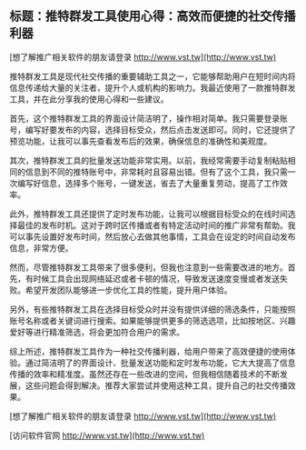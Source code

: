 ## **标题：推特群发工具使用心得：高效而便捷的社交传播利器**

[想了解推广相关软件的朋友请登录 http://www.vst.tw](http://www.vst.tw)

推特群发工具是现代社交传播的重要辅助工具之一，它能够帮助用户在短时间内将信息传递给大量的关注者，提升个人或机构的影响力。我最近使用了一款推特群发工具，并在此分享我的使用心得和一些建议。

首先，这个推特群发工具的界面设计简洁明了，操作相对简单。我只需要登录账号，编写好要发布的内容，选择目标受众，然后点击发送即可。同时，它还提供了预览功能，让我可以事先查看发布后的效果，确保信息的准确性和美观度。

其次，推特群发工具的批量发送功能非常实用。以前，我经常需要手动复制粘贴相同的信息到不同的推特账号中，非常耗时且容易出错。但有了这个工具，我只需一次编写好信息，选择多个账号，一键发送，省去了大量重复劳动，提高了工作效率。

此外，推特群发工具还提供了定时发布功能，让我可以根据目标受众的在线时间选择最佳的发布时机。这对于跨时区传播或者有特定活动时间的推广非常有帮助。我可以事先设置好发布时间，然后放心去做其他事情，工具会在设定的时间自动发布信息，非常方便。

然而，尽管推特群发工具带来了很多便利，但我也注意到一些需要改进的地方。首先，有时候工具会出现网络延迟或者卡顿的情况，导致发送速度变慢或者发送失败。希望开发团队能够进一步优化工具的性能，提升用户体验。

另外，有些推特群发工具在选择目标受众时并没有提供详细的筛选条件，只能按照账号名称或者关键词进行搜索。如果能够提供更多的筛选选项，比如按地区、兴趣爱好等进行精准筛选，将会更加符合用户的需求。

综上所述，推特群发工具作为一种社交传播利器，给用户带来了高效便捷的使用体验。通过简洁明了的界面设计、批量发送功能和定时发布功能，它大大提高了信息传播的效率和精准度。虽然还存在一些改进的空间，但我相信随着技术的不断发展，这些问题会得到解决。推荐大家尝试并使用这种工具，提升自己的社交传播效果。

[想了解推广相关软件的朋友请登录 http://www.vst.tw](http://www.vst.tw)


[访问软件官网 http://www.vst.tw](http://www.vst.tw)

